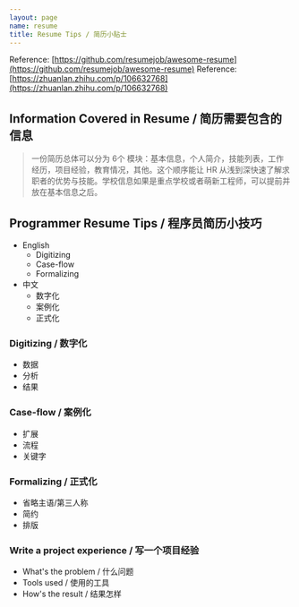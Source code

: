 ```yaml
---
layout: page
name: resume
title: Resume Tips / 简历小贴士
---
```


Reference: [https://github.com/resumejob/awesome-resume](https://github.com/resumejob/awesome-resume)
Reference: [https://zhuanlan.zhihu.com/p/106632768](https://zhuanlan.zhihu.com/p/106632768)

## Information Covered in Resume / 简历需要包含的信息

> 一份简历总体可以分为 6个 模块：基本信息，个人简介，技能列表，工作经历，项目经验，教育情况，其他。这个顺序能让 HR 从浅到深快速了解求职者的优势与技能。学校信息如果是重点学校或者萌新工程师，可以提前并放在基本信息之后。

## Programmer Resume Tips / 程序员简历小技巧

- English
  * Digitizing
  * Case-flow
  * Formalizing
- 中文
  * 数字化
  * 案例化
  * 正式化

### Digitizing / 数字化
- 数据
- 分析
- 结果

### Case-flow / 案例化
- 扩展
- 流程
- 关键字

### Formalizing / 正式化
- 省略主语/第三人称
- 简约
- 排版

### Write a project experience / 写一个项目经验
- What's the problem / 什么问题
- Tools used / 使用的工具
- How's the result / 结果怎样

